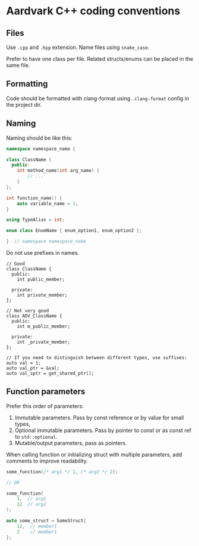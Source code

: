 # Aardvark C++ coding conventions

## Files

Use `.cpp` and `.hpp` extension.
Name files using `snake_case`.

Prefer to have one class per file.
Related structs/enums can be placed in the same file.

## Formatting

Code should be formatted with clang-format using `.clang-format` config
in the project dir.

## Naming

Naming should be like this:

```cpp
namespace namespace_name {

class ClassName {
  public:
    int method_name(int arg_name) {
        // ...
    }
};

int function_name() {
    auto variable_name = 1;
}

using TypeAlias = int;

enum class EnumName { enum_option1, enum_option2 };

}  // namespace namespace_name
```

Do not use prefixes in names.

```
// Good
class ClassName {
  public:
    int public_member;

  private:
    int private_member;
};

// Not very good
class ADV_ClassName {
  public:
    int m_public_member;

  private:
    int _private_member;
};

// If you need to distinguish between different types, use suffixes:
auto val = 1;
auto val_ptr = &val;
auto val_sptr = get_shared_ptr();

```

## Function parameters

Prefer this order of parameters:

1. Immutable parameters. Pass by const reference or by value for small types,
2. Optional immutable parameters. Pass by pointer to const or as const ref to `std::optional`.
3. Mutable/output parameters, pass as pointers.

When calling function or initializing struct with multiple parameters,
add comments to improve readability.

```c++
some_function(/* arg1 */ 1, /* arg2 */ 2);

// OR

some_function(
    1,  // arg1
    12  // arg2
);

auto some_struct = SomeStruct{
    12,  // member1
    2    // member1
};
```

